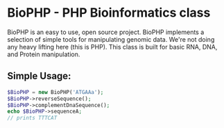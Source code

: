 # BioPHP - PHP Bioinformatics class
BioPHP is an easy to use, open source project. BioPHP implements a selection of simple tools for manipulating genomic data. We're not doing any heavy lifting here (this is PHP). This class is built for basic RNA, DNA, and Protein manipulation. 

## Simple Usage:

```php
$BioPHP = new BioPHP('ATGAAa');
$BioPHP->reverseSequence();
$BioPHP->complementDnaSequence();
echo $BioPHP->sequenceA;
// prints TTTCAT
```
